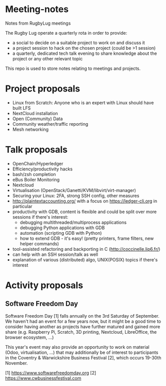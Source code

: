 # Meeting-notes
Notes from RugbyLug meetings

The Rugby Lug operate a quarterly rota in order to provide:

- a social to decide on a suitable project to work on and discuss it
- a project session to hack on the chosen project (could be >1 session)
- a quarterly, dedicated tech talk evening to share knowledge about the project or any other relevant topic

This repo is used to store notes relating to meetings and projects.


# Project proposals

- Linux from Scratch: Anyone who is an expert with Linux should have built LFS
- NextCloud installation
- Open (Community) Data
- Community weather/traffic reporting
- Mesh networking

# Talk proposals

- OpenChain/Hyperledger
- Efficiency/productivity hacks
- bash/zsh completion
- eBus Boiler Monitoring
- Nextcloud
- Virtualisation (OpenStack/Ganetti/KVM/libvirt/virt-manager)
- Securing your Linux: 2FA, strong SSH config, other measures
- http://plaintextaccounting.org/ with a focus on https://ledger-cli.org in particular
- productivity with GDB, content is flexible and could be split over more sessions if there's interest:
  - debugging multithreaded/multiprocess applications
  - debugging Python applications with GDB
  - automation (scripting GDB with Python)
  - how to extend GDB - it's easy! (pretty printers, frame filters, new helper commands)
- tool-assisted refactoring and backporting in C (http://coccinelle.lip6.fr/)
- can help with an SSH session/talk as well
- explanation of various (distributed) algo, UNIX(POSIX) topics if there's interest

# Activity proposals

## Software Freedom Day

Software Freedom Day [1] falls annually on the 3rd Saturday of
September. We haven't had an event for a few years now, but it might
be a good time to consider having another as projects have further
matured and gained more share (e.g. Raspberry Pi, Scratch, 3D
printing, Nextcloud, LibreOffice, the browser ecosystem, ...)

This year's event may also provide an opportunity to work on material
(Odoo, virtualisation, ...) that may additionally be of interest to
participants in the Coventry & Warwickshire Business Festival [2],
which occurs 19-30th November.

[1] https://www.softwarefreedomday.org
[2] https://www.cwbusinessfestival.com
